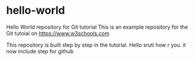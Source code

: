 # hello-world

Hello World repository for Git tutorial
This is an example repository for the Git tutoial on https://www.w3schools.com

This repository is built step by step in the tutorial.
Hello sruti how r you.
it now include step for github
